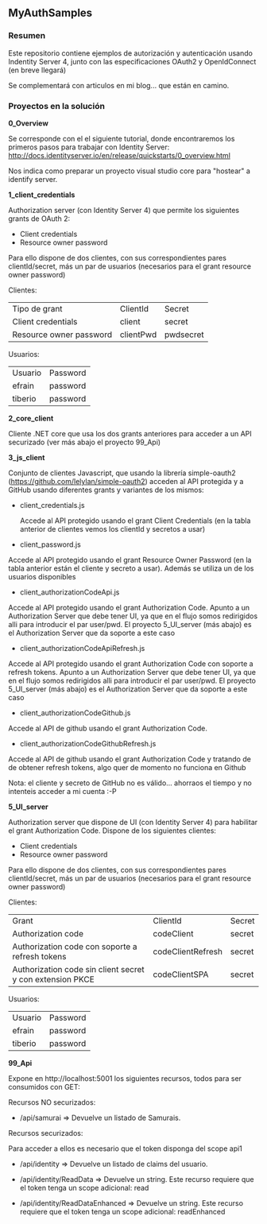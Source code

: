 ## MyAuthSamples
### Resumen

Este repositorio contiene ejemplos de autorización y autenticación usando Indentity Server 4, junto con las especificaciones OAuth2 y OpenIdConnect (en breve llegará)

Se complementará con articulos en mi blog... que están en camino.

### Proyectos en la solución

**0_Overview**

Se corresponde con el el siguiente tutorial, donde encontraremos los primeros pasos para trabajar con Identity Server:
http://docs.identityserver.io/en/release/quickstarts/0_overview.html

  Nos indica como preparar un proyecto visual studio core para "hostear" a identify server.  

**1_client_credentials**

   Authorization server (con Identity Server 4) que permite los siguientes grants de OAuth 2:
   
   * Client credentials
   * Resource owner password
   
   Para ello dispone de dos clientes, con sus correspondientes pares clientId/secret, más un par de usuarios (necesarios para el grant     resource owner password)
   
   Clientes: 
   
   <table>
    <tr><td>Tipo de grant</td><td>ClientId</td><td>Secret</td></tr>
        <tr><td>Client credentials</td><td>client</td><td>secret</td></tr>
        <tr><td>Resource owner password</td><td>clientPwd</td><td>pwdsecret</td></tr>
    </table>

Usuarios:

   <table>
    <tr><td>Usuario</td><td>Password</td></tr>
    <tr><td>efrain</td><td>password</td></tr>
        <tr><td>tiberio</td><td>password</td></tr>        
    </table>

**2_core_client**

  Cliente .NET core que usa los dos grants anteriores para acceder a un API securizado (ver más abajo el proyecto 99_Api)
  
**3_js_client**
  
  Conjunto de clientes Javascript, que usando la librería simple-oauth2 (https://github.com/lelylan/simple-oauth2) acceden al API protegida y a GitHub usando diferentes grants y variantes de los mismos:
  
  * client_credentials.js
  
    Accede al API protegido usando el grant Client Credentials (en la tabla anterior de clientes vemos los clientId y secretos a usar)
  
  * client_password.js
  
  Accede al API protegido usando el grant Resource Owner Password (en la tabla anterior están el cliente y secreto a usar). Además se utiliza un de los usuarios disponibles
  
  * client_authorizationCodeApi.js
  
  Accede al API protegido usando el grant Authorization Code. Apunto a un Authorization Server que debe tener UI, ya que en el flujo somos redirigidos alli para introducir el par user/pwd. El proyecto 5_UI_server (más abajo) es el Authorization Server que da soporte a este caso
  
  * client_authorizationCodeApiRefresh.js
  
  Accede al API protegido usando el grant Authorization Code con soporte a refresh tokens. Apunto a un Authorization Server que debe tener UI, ya que en el flujo somos redirigidos alli para introducir el par user/pwd. El proyecto 5_UI_server (más abajo) es el Authorization Server que da soporte a este caso
  
  * client_authorizationCodeGithub.js
  
  Accede al API de github usando el grant Authorization Code. 
  
  * client_authorizationCodeGithubRefresh.js
  
  Accede al API de github usando el grant Authorization Code y tratando de de obtener refresh tokens, algo quer de momento no funciona en Github
  
Nota: el cliente y secreto de GitHub no es válido... ahorraos el tiempo y no intenteis acceder a mi cuenta :-P

**5_UI_server**

Authorization server que dispone de UI (con Identity Server 4) para habilitar el grant Authorization Code. Dispone de los siguientes clientes:
   
   * Client credentials
   * Resource owner password
   
   Para ello dispone de dos clientes, con sus correspondientes pares clientId/secret, más un par de usuarios (necesarios para el grant     resource owner password)
   
   Clientes: 
   
   <table>
    <tr><td>Grant</td><td>ClientId</td><td>Secret</td></tr>
        <tr><td>Authorization code</td><td>codeClient</td><td>secret</td></tr>
        <tr><td>Authorization code con soporte a refresh tokens</td><td>codeClientRefresh</td><td>secret</td></tr>
    <tr><td>Authorization code sin client secret y con extension PKCE</td><td>codeClientSPA</td><td>secret</td></tr>
    </table>

Usuarios:

   <table>
    <tr><td>Usuario</td><td>Password</td></tr>
    <tr><td>efrain</td><td>password</td></tr>
        <tr><td>tiberio</td><td>password</td></tr>        
    </table>

**99_Api**

Expone en http://localhost:5001 los siguientes recursos, todos para ser consumidos con GET:

Recursos NO securizados:

* /api/samurai  => Devuelve un listado de Samurais.

Recursos securizados:

Para acceder a ellos es necesario que el token disponga del scope api1

* /api/identity => Devuelve un listado de claims del usuario. 

* /api/identity/ReadData => Devuelve un string. Este recurso requiere que el token tenga un scope adicional: read

* /api/identity/ReadDataEnhanced => Devuelve un string. Este recurso requiere que el token tenga un scope adicional:  readEnhanced
